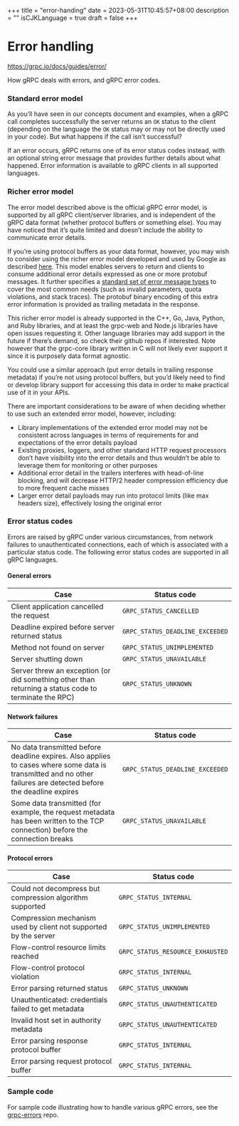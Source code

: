 +++
title = "error-handing"
date = 2023-05-31T10:45:57+08:00
description = ""
isCJKLanguage = true
draft = false
+++

# Error handling

https://grpc.io/docs/guides/error/

How gRPC deals with errors, and gRPC error codes.



### Standard error model

As you’ll have seen in our concepts document and examples, when a gRPC call completes successfully the server returns an `OK` status to the client (depending on the language the `OK` status may or may not be directly used in your code). But what happens if the call isn’t successful?

If an error occurs, gRPC returns one of its error status codes instead, with an optional string error message that provides further details about what happened. Error information is available to gRPC clients in all supported languages.

### Richer error model

The error model described above is the official gRPC error model, is supported by all gRPC client/server libraries, and is independent of the gRPC data format (whether protocol buffers or something else). You may have noticed that it’s quite limited and doesn’t include the ability to communicate error details.

If you’re using protocol buffers as your data format, however, you may wish to consider using the richer error model developed and used by Google as described [here](https://cloud.google.com/apis/design/errors#error_model). This model enables servers to return and clients to consume additional error details expressed as one or more protobuf messages. It further specifies a [standard set of error message types](https://github.com/googleapis/googleapis/blob/master/google/rpc/error_details.proto) to cover the most common needs (such as invalid parameters, quota violations, and stack traces). The protobuf binary encoding of this extra error information is provided as trailing metadata in the response.

This richer error model is already supported in the C++, Go, Java, Python, and Ruby libraries, and at least the grpc-web and Node.js libraries have open issues requesting it. Other language libraries may add support in the future if there’s demand, so check their github repos if interested. Note however that the grpc-core library written in C will not likely ever support it since it is purposely data format agnostic.

You could use a similar approach (put error details in trailing response metadata) if you’re not using protocol buffers, but you’d likely need to find or develop library support for accessing this data in order to make practical use of it in your APIs.

There are important considerations to be aware of when deciding whether to use such an extended error model, however, including:

- Library implementations of the extended error model may not be consistent across languages in terms of requirements for and expectations of the error details payload
- Existing proxies, loggers, and other standard HTTP request processors don’t have visibility into the error details and thus wouldn’t be able to leverage them for monitoring or other purposes
- Additional error detail in the trailers interferes with head-of-line blocking, and will decrease HTTP/2 header compression efficiency due to more frequent cache misses
- Larger error detail payloads may run into protocol limits (like max headers size), effectively losing the original error

### Error status codes

Errors are raised by gRPC under various circumstances, from network failures to unauthenticated connections, each of which is associated with a particular status code. The following error status codes are supported in all gRPC languages.

#### General errors

| Case                                                         | Status code                     |
| ------------------------------------------------------------ | ------------------------------- |
| Client application cancelled the request                     | `GRPC_STATUS_CANCELLED`         |
| Deadline expired before server returned status               | `GRPC_STATUS_DEADLINE_EXCEEDED` |
| Method not found on server                                   | `GRPC_STATUS_UNIMPLEMENTED`     |
| Server shutting down                                         | `GRPC_STATUS_UNAVAILABLE`       |
| Server threw an exception (or did something other than returning a status code to terminate the RPC) | `GRPC_STATUS_UNKNOWN`           |

#### Network failures

| Case                                                         | Status code                     |
| ------------------------------------------------------------ | ------------------------------- |
| No data transmitted before deadline expires. Also applies to cases where some data is transmitted and no other failures are detected before the deadline expires | `GRPC_STATUS_DEADLINE_EXCEEDED` |
| Some data transmitted (for example, the request metadata has been written to the TCP connection) before the connection breaks | `GRPC_STATUS_UNAVAILABLE`       |

#### Protocol errors

| Case                                                         | Status code                      |
| ------------------------------------------------------------ | -------------------------------- |
| Could not decompress but compression algorithm supported     | `GRPC_STATUS_INTERNAL`           |
| Compression mechanism used by client not supported by the server | `GRPC_STATUS_UNIMPLEMENTED`      |
| Flow-control resource limits reached                         | `GRPC_STATUS_RESOURCE_EXHAUSTED` |
| Flow-control protocol violation                              | `GRPC_STATUS_INTERNAL`           |
| Error parsing returned status                                | `GRPC_STATUS_UNKNOWN`            |
| Unauthenticated: credentials failed to get metadata          | `GRPC_STATUS_UNAUTHENTICATED`    |
| Invalid host set in authority metadata                       | `GRPC_STATUS_UNAUTHENTICATED`    |
| Error parsing response protocol buffer                       | `GRPC_STATUS_INTERNAL`           |
| Error parsing request protocol buffer                        | `GRPC_STATUS_INTERNAL`           |

### Sample code

For sample code illustrating how to handle various gRPC errors, see the [grpc-errors](https://github.com/avinassh/grpc-errors) repo.
